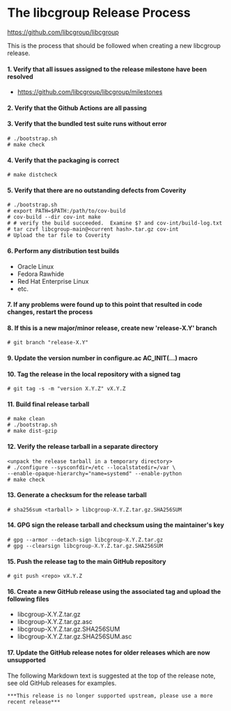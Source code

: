 The libcgroup Release Process
===============================================================================
https://github.com/libcgroup/libcgroup

This is the process that should be followed when creating a new libcgroup
release.

#### 1. Verify that all issues assigned to the release milestone have been resolved

  * https://github.com/libcgroup/libcgroup/milestones

#### 2. Verify that the Github Actions are all passing

#### 3. Verify that the bundled test suite runs without error

	# ./bootstrap.sh
	# make check

#### 4. Verify that the packaging is correct

	# make distcheck

#### 5. Verify that there are no outstanding defects from Coverity

    # ./bootstrap.sh
    # export PATH=$PATH:/path/to/cov-build
    # cov-build --dir cov-int make
    # # verify the build succeeded.  Examine $? and cov-int/build-log.txt
    # tar czvf libcgroup-main@<current hash>.tar.gz cov-int
    # Upload the tar file to Coverity

#### 6. Perform any distribution test builds

  * Oracle Linux
  * Fedora Rawhide
  * Red Hat Enterprise Linux
  * etc.

#### 7. If any problems were found up to this point that resulted in code changes, restart the process

#### 8. If this is a new major/minor release, create new 'release-X.Y' branch

	# git branch "release-X.Y"

#### 9. Update the version number in configure.ac AC_INIT(...) macro

#### 10. Tag the release in the local repository with a signed tag

	# git tag -s -m "version X.Y.Z" vX.Y.Z

#### 11. Build final release tarball

	# make clean
	# ./bootstrap.sh
	# make dist-gzip

#### 12. Verify the release tarball in a separate directory

	<unpack the release tarball in a temporary directory>
	# ./configure --sysconfdir=/etc --localstatedir=/var \
	--enable-opaque-hierarchy="name=systemd" --enable-python
	# make check

#### 13. Generate a checksum for the release tarball

	# sha256sum <tarball> > libcgroup-X.Y.Z.tar.gz.SHA256SUM

#### 14. GPG sign the release tarball and checksum using the maintainer's key

	# gpg --armor --detach-sign libcgroup-X.Y.Z.tar.gz
	# gpg --clearsign libcgroup-X.Y.Z.tar.gz.SHA256SUM

#### 15. Push the release tag to the main GitHub repository

	# git push <repo> vX.Y.Z

#### 16. Create a new GitHub release using the associated tag and upload the following files

  * libcgroup-X.Y.Z.tar.gz
  * libcgroup-X.Y.Z.tar.gz.asc
  * libcgroup-X.Y.Z.tar.gz.SHA256SUM
  * libcgroup-X.Y.Z.tar.gz.SHA256SUM.asc

#### 17. Update the GitHub release notes for older releases which are now unsupported

The following Markdown text is suggested at the top of the release note, see old GitHub releases for examples.

```
***This release is no longer supported upstream, please use a more recent release***
```
